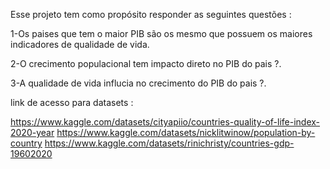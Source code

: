 Esse projeto tem como propósito responder as seguintes questões :

1-Os paises que tem o maior PIB são os mesmo que possuem os maiores indicadores de qualidade de vida.

2-O crecimento populacional tem impacto direto no PIB do pais ?.

3-A qualidade de vida influcia no crecimento do PIB do pais ?.

link de acesso para datasets :

https://www.kaggle.com/datasets/cityapiio/countries-quality-of-life-index-2020-year
https://www.kaggle.com/datasets/nicklitwinow/population-by-country
https://www.kaggle.com/datasets/rinichristy/countries-gdp-19602020
